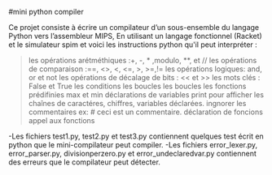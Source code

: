 #mini python compiler

 Ce projet consiste à écrire un compilateur d’un sous-ensemble du langage Python vers l’assembleur MIPS, En utilisant un langage fonctionnel (Racket) et le 
simulateur spim et voici les instructions python qu'il peut interpréter :

>les opérations arétméthiques :+, -, * ,modulo, **, et //
>les opérations de comparaison :==, <>, <, <=, >, >=,!= 
>les opérations logiques: and, or et not
>les opérations de décalage de bits : << et >>
>les mots clés : False et True
>les conditions <if>
>les boucles <while> 
>les boucles <for>
>les fonctions prédifinies max et min
>déclarations de variables
>print pour afficher les chaînes de caractéres, chiffres, variables déclarées.
>ingnorer les commentaires ex: # ceci est un commentaire.
>déclaration de foncions
>appel aux fonctions

-Les fichiers test1.py, test2.py et test3.py contiennent quelques test écrit en python que le mini-compilateur peut compiler.
-Les fichiers error_lexer.py, error_parser.py, divisionperzero.py et error_undeclaredvar.py contiennent des erreurs que le compilateur peut détecter. 





